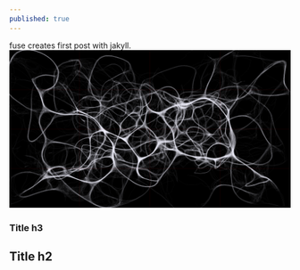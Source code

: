 ```yaml
---
published: true
---
```

fuse creates first post with jakyll.
![Image of Yaktocat](/_images/stigmergy_dokk.png)
### Title h3
## Title h2


